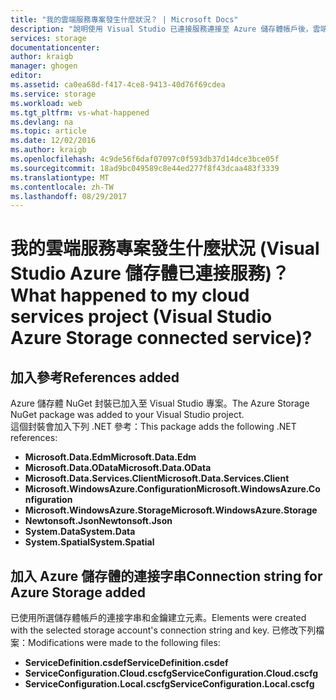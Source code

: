 ```yaml
---
title: "我的雲端服務專案發生什麼狀況？ | Microsoft Docs"
description: "說明使用 Visual Studio 已連接服務連接至 Azure 儲存體帳戶後，雲端服務專案發生的狀況"
services: storage
documentationcenter: 
author: kraigb
manager: ghogen
editor: 
ms.assetid: ca0ea68d-f417-4ce8-9413-40d76f69cdea
ms.service: storage
ms.workload: web
ms.tgt_pltfrm: vs-what-happened
ms.devlang: na
ms.topic: article
ms.date: 12/02/2016
ms.author: kraigb
ms.openlocfilehash: 4c9de56f6daf07097c0f593db37d14dce3bce05f
ms.sourcegitcommit: 18ad9bc049589c8e44ed277f8f43dcaa483f3339
ms.translationtype: MT
ms.contentlocale: zh-TW
ms.lasthandoff: 08/29/2017
---
```

# <a name="what-happened-to-my-cloud-services-project-visual-studio-azure-storage-connected-service"></a><span data-ttu-id="47fb0-104">我的雲端服務專案發生什麼狀況 (Visual Studio Azure 儲存體已連接服務)？</span><span class="sxs-lookup"><span data-stu-id="47fb0-104">What happened to my cloud services project (Visual Studio Azure Storage connected service)?</span></span>
## <a name="references-added"></a><span data-ttu-id="47fb0-105">加入參考</span><span class="sxs-lookup"><span data-stu-id="47fb0-105">References added</span></span>
<span data-ttu-id="47fb0-106">Azure 儲存體 NuGet 封裝已加入至 Visual Studio 專案。</span><span class="sxs-lookup"><span data-stu-id="47fb0-106">The Azure Storage NuGet package was added to your Visual Studio project.</span></span>  
<span data-ttu-id="47fb0-107">這個封裝會加入下列 .NET 參考：</span><span class="sxs-lookup"><span data-stu-id="47fb0-107">This package adds the following .NET references:</span></span>

* <span data-ttu-id="47fb0-108">**Microsoft.Data.Edm**</span><span class="sxs-lookup"><span data-stu-id="47fb0-108">**Microsoft.Data.Edm**</span></span>
* <span data-ttu-id="47fb0-109">**Microsoft.Data.OData**</span><span class="sxs-lookup"><span data-stu-id="47fb0-109">**Microsoft.Data.OData**</span></span>
* <span data-ttu-id="47fb0-110">**Microsoft.Data.Services.Client**</span><span class="sxs-lookup"><span data-stu-id="47fb0-110">**Microsoft.Data.Services.Client**</span></span>
* <span data-ttu-id="47fb0-111">**Microsoft.WindowsAzure.Configuration**</span><span class="sxs-lookup"><span data-stu-id="47fb0-111">**Microsoft.WindowsAzure.Configuration**</span></span>
* <span data-ttu-id="47fb0-112">**Microsoft.WindowsAzure.Storage**</span><span class="sxs-lookup"><span data-stu-id="47fb0-112">**Microsoft.WindowsAzure.Storage**</span></span>
* <span data-ttu-id="47fb0-113">**Newtonsoft.Json**</span><span class="sxs-lookup"><span data-stu-id="47fb0-113">**Newtonsoft.Json**</span></span>
* <span data-ttu-id="47fb0-114">**System.Data**</span><span class="sxs-lookup"><span data-stu-id="47fb0-114">**System.Data**</span></span>
* <span data-ttu-id="47fb0-115">**System.Spatial**</span><span class="sxs-lookup"><span data-stu-id="47fb0-115">**System.Spatial**</span></span>

## <a name="connection-string-for-azure-storage-added"></a><span data-ttu-id="47fb0-116">加入 Azure 儲存體的連接字串</span><span class="sxs-lookup"><span data-stu-id="47fb0-116">Connection string for Azure Storage added</span></span>
<span data-ttu-id="47fb0-117">已使用所選儲存體帳戶的連接字串和金鑰建立元素。</span><span class="sxs-lookup"><span data-stu-id="47fb0-117">Elements were created with the selected storage account's connection string and key.</span></span> <span data-ttu-id="47fb0-118">已修改下列檔案：</span><span class="sxs-lookup"><span data-stu-id="47fb0-118">Modifications were made to the following files:</span></span>

* <span data-ttu-id="47fb0-119">**ServiceDefinition.csdef**</span><span class="sxs-lookup"><span data-stu-id="47fb0-119">**ServiceDefinition.csdef**</span></span>
* <span data-ttu-id="47fb0-120">**ServiceConfiguration.Cloud.cscfg**</span><span class="sxs-lookup"><span data-stu-id="47fb0-120">**ServiceConfiguration.Cloud.cscfg**</span></span>
* <span data-ttu-id="47fb0-121">**ServiceConfiguration.Local.cscfg**</span><span class="sxs-lookup"><span data-stu-id="47fb0-121">**ServiceConfiguration.Local.cscfg**</span></span>

